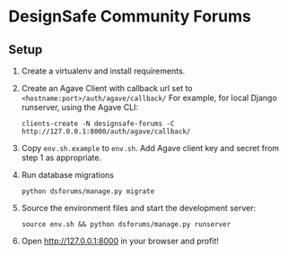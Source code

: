 # DesignSafe Community Forums

## Setup

1. Create a virtualenv and install requirements.

1. Create an Agave Client with callback url set to `<hostname:port>/auth/agave/callback/`
   For example, for local Django runserver, using the Agave CLI:
   ```
   clients-create -N designsafe-forums -C http://127.0.0.1:8000/auth/agave/callback/
   ```

2. Copy `env.sh.example` to `env.sh`. Add Agave client key and secret from step 1 as
   appropriate.
   
3. Run database migrations
   ```
   python dsforums/manage.py migrate
   ```

3. Source the environment files and start the development server:
   ```
   source env.sh && python dsforums/manage.py runserver
   ```

4. Open http://127.0.0.1:8000 in your browser and profit!


